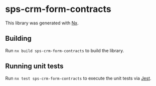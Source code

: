 # sps-crm-form-contracts

This library was generated with [Nx](https://nx.dev).

## Building

Run `nx build sps-crm-form-contracts` to build the library.

## Running unit tests

Run `nx test sps-crm-form-contracts` to execute the unit tests via [Jest](https://jestjs.io).
